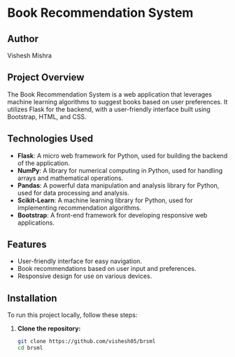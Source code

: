 # Book Recommendation System

## Author
Vishesh Mishra

## Project Overview
The Book Recommendation System is a web application that leverages machine learning algorithms to suggest books based on user preferences. It utilizes Flask for the backend, with a user-friendly interface built using Bootstrap, HTML, and CSS.

## Technologies Used
- **Flask**: A micro web framework for Python, used for building the backend of the application.
- **NumPy**: A library for numerical computing in Python, used for handling arrays and mathematical operations.
- **Pandas**: A powerful data manipulation and analysis library for Python, used for data processing and analysis.
- **Scikit-Learn**: A machine learning library for Python, used for implementing recommendation algorithms.
- **Bootstrap**: A front-end framework for developing responsive web applications.

## Features
- User-friendly interface for easy navigation.
- Book recommendations based on user input and preferences.
- Responsive design for use on various devices.

## Installation
To run this project locally, follow these steps:

1. **Clone the repository:**
   ```bash
   git clone https://github.com/vishesh05/brsml
   cd brsml
